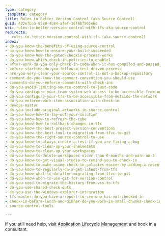 ```yaml
---
type: category
_template: category
title: Rules to Better Version Control (aka Source Control)
guid: 432efbab-9580-4b84-afef-16f6bf505e6d
uri: rules-to-better-version-control-with-tfs-aka-source-control
redirects:
 - rules-to-better-version-control-with-tfs-(aka-source-control)
index:
- do-you-know-the-benefits-of-using-source-control
- do-you-know-how-to-ensure-your-build-succeeded
- do-you-know-how-the-gated-checkin-process-works
- do-you-know-which-check-in-policies-to-enable1
- after-work-do-you-only-check-in-code-when-it-has-compiled-and-passed-the-unit-tests
- before-starting-do-you-follow-a-test-driven-process
- are-you-very-clear-your-source-control-is-not-a-backup-repository
- comment-do-you-know-the-comment-convention-you-should-use
- comments-do-you-enforce-comments-with-check-ins
- do-you-avoid-limiting-source-control-to-just-code
- do-you-configure-your-team-system-web-access-to-be-accessible-from-outside-the-network
- do-you-configure-your-tfs-to-be-accessible-from-outside-the-network
- do-you-enforce-work-item-association-with-check-in
- devops-master
- do-you-include-original-artworks-in-source-control
- do-you-know-how-to-lay-out-your-solution
- do-you-know-how-to-refresh-the-cube
- do-you-know-how-to-rollback-changes-in-tfs
- do-you-know-the-best-project-version-conventions
- do-you-know-the-best-tool-to-migration-from-tfvc-to-git
- do-you-know-the-right-source-control-to-use
- do-you-know-to-always-create-a-test-if-you-are-fixing-a-bug
- do-you-know-to-clean-up-your-shelvesets
- do-you-know-to-clean-up-your-workspaces
- do-you-know-to-delete-workspaces-older-than-6-months-and-warn-on-3
- do-you-know-to-get-visual-studio-to-remind-you-to-check-in
- do-you-know-to-make-using-check-in-policies-easier-by-adding-a-recent-query
- do-you-know-to-regularly-do-a-get-latest-from-tfs
- do-you-know-what-to-do-after-migrating-from-tfvc-to-git
- do-you-know-when-to-use-git-for-version-control
- do-you-need-to-migrate-the-history-from-vss-to-tfs
- do-you-use-shared-check-outs
- do-you-use-the-windows-explorer-integration
- tfs-master-do-you-have-a-report-to-see-who-has-not-checked-in
- check-in-before-lunch-and-dinner-do-you-work-in-small-chunks-check-in-after-completing-each-one
- source-control-tools

---
```


If you still need help, visit [Application Lifecycle Management](https://www.ssw.com.au/ssw/Consulting/ALM.aspx) and book in a consultant.
